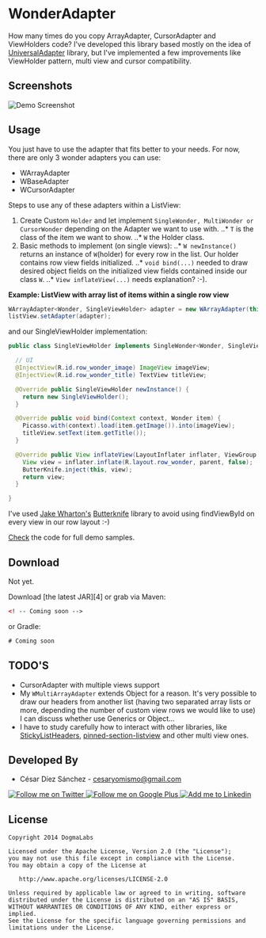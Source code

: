 WonderAdapter
============

How many times do you copy ArrayAdapter, CursorAdapter and ViewHolders code? I've developed this library based mostly on
the idea of [UniversalAdapter][1] library, but I've implemented a few improvements like ViewHolder pattern, multi view
and cursor compatibility.

Screenshots
-----------

![Demo Screenshot][3]

Usage
-----

You just have to use the adapter that fits better to your needs. For now, there are only 3 wonder adapters you can use:

* WArrayAdapter
* WBaseAdapter
* WCursorAdapter

Steps to use any of these adapters within a ListView:

1. Create Custom ```Holder``` and let implement ```SingleWonder, MultiWonder or CursorWonder``` depending on the Adapter
we want to use with.
..* ```T``` is the class of the item we want to show.
..* ```W``` the Holder class.
2. Basic methods to implement (on single views):
..* ```W newInstance()``` returns an instance of ```W```(holder) for every row in the list. Our holder contains row view fields initialized.
..* ```void bind(...)``` needed to draw desired object fields on the initialized view fields contained inside our class ```W```.
..* ```View inflateView(...)``` needs explanation? :-).

__Example: ListView with array list of items within a single row view__
```java
WArrayAdapter<Wonder, SingleViewHolder> adapter = new WArrayAdapter(this, getData(cursor), new SingleViewHolder());
listView.setAdapter(adapter);
```
and our SingleViewHolder implementation:
```java
public class SingleViewHolder implements SingleWonder<Wonder, SingleViewHolder> {

  // UI
  @InjectView(R.id.row_wonder_image) ImageView imageView;
  @InjectView(R.id.row_wonder_title) TextView titleView;

  @Override public SingleViewHolder newInstance() {
    return new SingleViewHolder();
  }

  @Override public void bind(Context context, Wonder item) {
    Picasso.with(context).load(item.getImage()).into(imageView);
    titleView.setText(item.getTitle());
  }

  @Override public View inflateView(LayoutInflater inflater, ViewGroup parent) {
    View view = inflater.inflate(R.layout.row_wonder, parent, false);
    ButterKnife.inject(this, view);
    return view;
  }

}

```
I've used [Jake Wharton's][6] [Butterknife][5] library to avoid using findViewById on every view in our row layout :-)


[Check][2] the code for full demo samples.


Download
--------
Not yet.

Download [the latest JAR][4] or grab via Maven:
```xml
<! -- Coming soon -->
```
or Gradle:
```groovy
# Coming soon
```

TODO'S
--------
* CursorAdapter with multiple views support
* My ```WMultiArrayAdapter``` extends Object for a reason. It's very possible to draw our headers from
another list (having two separated array lists or more, depending the number of custom view rows we would like to use)
I can discuss whether use Generics or Object...
* I have to study carefully how to interact with other libraries, like [StickyListHeaders][7], [pinned-section-listview][8] and other multi view ones.


Developed By
------------

* César Díez Sánchez - <cesaryomismo@gmail.com>

<a href="https://twitter.com/menorking">
  <img alt="Follow me on Twitter" src="http://imageshack.us/a/img812/3923/smallth.png" />
</a>
<a href="https://plus.google.com/115273462230054581675">
  <img alt="Follow me on Google Plus" src="http://imageshack.us/a/img203/4712/smallg.png" />
</a>
<a href="http://www.linkedin.com/in/cesardiezsanchez">
  <img alt="Add me to Linkedin" src="http://imageshack.us/a/img41/7877/smallld.png" />
</a>


License
-------

    Copyright 2014 DogmaLabs

    Licensed under the Apache License, Version 2.0 (the "License");
    you may not use this file except in compliance with the License.
    You may obtain a copy of the License at

       http://www.apache.org/licenses/LICENSE-2.0

    Unless required by applicable law or agreed to in writing, software
    distributed under the License is distributed on an "AS IS" BASIS,
    WITHOUT WARRANTIES OR CONDITIONS OF ANY KIND, either express or implied.
    See the License for the specific language governing permissions and
    limitations under the License.



[1]: https://github.com/yDelouis/UniversalAdapter
[2]: https://github.com/m3n0R/WonderAdapters/tree/master/demo/src/main/java/com/dogmalabs/wonderadapter/demo/ui
[3]: https://raw.github.com/m3n0R/WonderAdapter/master/art/screen_demo_1.png
[5]: https://github.com/JakeWharton/butterknife
[6]: https://github.com/JakeWharton
[7]: https://github.com/emilsjolander/StickyListHeaders
[8]: https://github.com/beworker/pinned-section-listview
